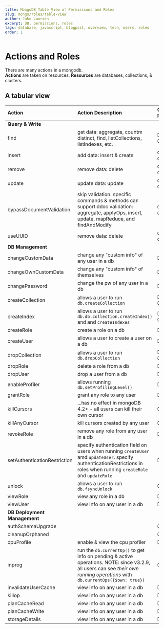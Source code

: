 ```yaml
---
title: MongoDB Table View of Permissions and Roles
slug: mongo/roles/table-view
author: Jake Laursen
excerpt: DB, permissions, roles
tags: database, javascript, blogpost, overview, tech, users, roles
order: 1
---
```


# Actions and Roles

There are many actions in a mongodb.  
**Actions** are taken on resources.
**Resources** are databases, collections, & clusters.

## A tabular view

| Action                       | Action Description                                                                                                                                                           | On Resources           |                                                                                                                                    Docs Link |
| :--------------------------- | :--------------------------------------------------------------------------------------------------------------------------------------------------------------------------- | :--------------------- | -------------------------------------------------------------------------------------------------------------------------------------------: |
| **Query & Write**            |                                                                                                                                                                              |                        |                                                                                                                                              |
| find                         | get data: aggregate, countm distinct, find, listCollections, listIndexes, etc.                                                                                               | Databases, Collections |                                                 [find](https://docs.mongodb.com/manual/reference/privilege-actions/#mongodb-authaction-find) |
| insert                       | add data: insert & create                                                                                                                                                    | database, collection   |                                             [insert](https://docs.mongodb.com/manual/reference/privilege-actions/#mongodb-authaction-insert) |
| remove                       | remove data: delete                                                                                                                                                          | database, collection   |                                             [delete](https://docs.mongodb.com/manual/reference/privilege-actions/#mongodb-authaction-remove) |
| update                       | update data: update                                                                                                                                                          | database, collection   |                                             [delete](https://docs.mongodb.com/manual/reference/privilege-actions/#mongodb-authaction-remove) |
| bypassDocumentValidation     | skip validation. specific commands & methods can support ddoc validation: aggregate, applyOps, insert, update, mapReduce, and findAndModify                                  | database, collection   |                                             [delete](https://docs.mongodb.com/manual/reference/privilege-actions/#mongodb-authaction-remove) |
| useUUID                      | remove data: delete                                                                                                                                                          | database, collection   |                                             [delete](https://docs.mongodb.com/manual/reference/privilege-actions/#mongodb-authaction-remove) |
| **DB Management**            |                                                                                                                                                                              |                        |                                                                                                                                              |
| changeCustomData             | change any "custom info" of any user in a db                                                                                                                                 | Databases              |                         [changeCustomData](https://docs.mongodb.com/manual/reference/privilege-actions/#mongodb-authaction-changeCustomData) |
| changeOwnCustomData          | change any "custom info" of themselves                                                                                                                                       | Databases              |                   [changeOwnCustomData](https://docs.mongodb.com/manual/reference/privilege-actions/#mongodb-authaction-changeOwnCustomData) |
| changePassword               | change the pw of any user in a db                                                                                                                                            | Databases              |                             [changePassword](https://docs.mongodb.com/manual/reference/privilege-actions/#mongodb-authaction-changePassword) |
| createCollection             | allows a user to run `db.createCollection`                                                                                                                                   | Databases, Collections |                         [createCollection](https://docs.mongodb.com/manual/reference/privilege-actions/#mongodb-authaction-createCollection) |
| createIndex                  | allows a user to run `db.db.collection.createIndex()` and and `createIndexes`                                                                                                | Databases, Collections |                                   [createIndex](https://docs.mongodb.com/manual/reference/privilege-actions/#mongodb-authaction-createIndex) |
| createRole                   | create a role on a db                                                                                                                                                        | Databases              |                                     [createRole](https://docs.mongodb.com/manual/reference/privilege-actions/#mongodb-authaction-createRole) |
| createUser                   | allows a user to create a user on a db                                                                                                                                       | Databases              |                                     [createUser](https://docs.mongodb.com/manual/reference/privilege-actions/#mongodb-authaction-createUser) |
| dropCollection               | allows a user to run `db.dropCollection`                                                                                                                                     | Databases, Collections |                             [dropCollection](https://docs.mongodb.com/manual/reference/privilege-actions/#mongodb-authaction-dropCollection) |
| dropRole                     | delete a role from a db                                                                                                                                                      | Databases              |                                         [dropRole](https://docs.mongodb.com/manual/reference/privilege-actions/#mongodb-authaction-dropRole) |
| dropUser                     | drop a user from a db                                                                                                                                                        | Databases              |                                         [dropUser](https://docs.mongodb.com/manual/reference/privilege-actions/#mongodb-authaction-dropUser) |
| enableProfiler               | allows running `db.setProfilingLevel()`                                                                                                                                      | Databases              |                             [enableProfiler](https://docs.mongodb.com/manual/reference/privilege-actions/#mongodb-authaction-enableProfiler) |
| grantRole                    | grant any role to any user                                                                                                                                                   | Databases              |                                       [grantRole](https://docs.mongodb.com/manual/reference/privilege-actions/#mongodb-authaction-grantRole) |
| killCursors                  | ...has no effect in mongoDB 4.2+ - all users can kill their own cursor                                                                                                       | Collections            |                                   [killCursors](https://docs.mongodb.com/manual/reference/privilege-actions/#mongodb-authaction-killCursors) |
| killAnyCursor                | kill cursors created by any user                                                                                                                                             | Collections            |                               [killAnyCursor](https://docs.mongodb.com/manual/reference/privilege-actions/#mongodb-authaction-killAnyCursor) |
| revokeRole                   | remove any role from any user in a db                                                                                                                                        | Databases              |                                     [revokeRole](https://docs.mongodb.com/manual/reference/privilege-actions/#mongodb-authaction-revokeRole) |
| setAuthenticationRestriction | specify authentication field on users when running `createUser` amd `updateUser`. specify authenticationRestrictions in roles when running `createRole` and `updateRole`     | Databases              | [setAuthenticationRestriction](https://docs.mongodb.com/manual/reference/privilege-actions/#mongodb-authaction-setAuthenticationRestriction) |
| unlock                       | allows a user to run `db.fsyncUnlock`                                                                                                                                        | Cluster                |                                             [unlock](https://docs.mongodb.com/manual/reference/privilege-actions/#mongodb-authaction-unlock) |
| viewRole                     | view any role in a db                                                                                                                                                        | Databases              |                                         [viewRole](https://docs.mongodb.com/manual/reference/privilege-actions/#mongodb-authaction-viewRole) |
| viewUser                     | view info on any user in a db                                                                                                                                                | Databases              |                                         [viewUser](https://docs.mongodb.com/manual/reference/privilege-actions/#mongodb-authaction-viewUser) |
| **DB Deployment Management** |                                                                                                                                                                              |                        |
| authSchemaUpgrade            |                                                                                                                                                                              | Clusters               |                       [authSchemaUpgrade](https://docs.mongodb.com/manual/reference/privilege-actions/#mongodb-authaction-authSchemaUpgrade) |
| cleanupOrphaned              |                                                                                                                                                                              | Clusters               |                           [cleanupOrphaned](https://docs.mongodb.com/manual/reference/privilege-actions/#mongodb-authaction-cleanupOrphaned) |
| cpuProfile                   | enable & view the cpu profiler                                                                                                                                               | Databases              |                                     [cpuProfile](https://docs.mongodb.com/manual/reference/privilege-actions/#mongodb-authaction-cpuProfile) |
| inprog                       | run the `db.currentOp()` to get info on pending & active operations. NOTE: since v3.2.9, all users can see _their own running operations_ with `db.currentOps({$own: true})` | Clusters               |                                             [inprog](https://docs.mongodb.com/manual/reference/privilege-actions/#mongodb-authaction-inprog) |
| invalidateUserCache          | view info on any user in a db                                                                                                                                                | Databases              |                   [invalidateUserCache](https://docs.mongodb.com/manual/reference/privilege-actions/#mongodb-authaction-invalidateUserCache) |
| killop                       | view info on any user in a db                                                                                                                                                | Databases              |                                             [killop](https://docs.mongodb.com/manual/reference/privilege-actions/#mongodb-authaction-killop) |
| planCacheRead                | view info on any user in a db                                                                                                                                                | Databases              |                               [planCacheRead](https://docs.mongodb.com/manual/reference/privilege-actions/#mongodb-authaction-planCacheRead) |
| planCacheWrite               | view info on any user in a db                                                                                                                                                | Databases              |                             [planCacheWrite](https://docs.mongodb.com/manual/reference/privilege-actions/#mongodb-authaction-planCacheWrite) |
| storageDetails               | view info on any user in a db                                                                                                                                                | Databases              |                             [storageDetails](https://docs.mongodb.com/manual/reference/privilege-actions/#mongodb-authaction-storageDetails) |
